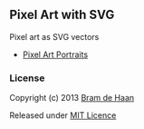 ## Pixel Art with SVG

Pixel art as SVG vectors


* [Pixel Art Portraits](http://atelierbram.github.io/svg-pixel-art/portraits/pixel-artists/)

### License

Copyright (c) 2013 [Bram de Haan](http://atelierbramdehaan.nl/)

Released under [MIT Licence](http://atelierbram.mit-license.org)

